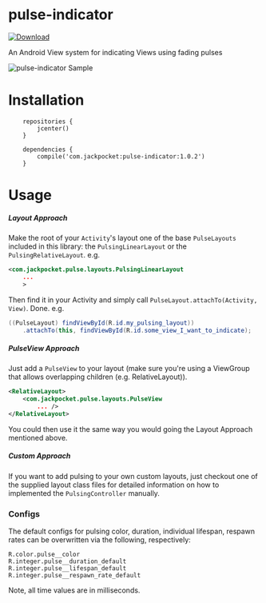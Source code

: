 # pulse-indicator

[![Download](https://api.bintray.com/packages/jackpocket/maven/pulse-indicator/images/download.svg) ](https://bintray.com/jackpocket/maven/pulse-indicator/_latestVersion)

An Android View system for indicating Views using fading pulses

![pulse-indicator Sample](https://github.com/jackpocket/android-pulse-indicator/raw/master/pulse.gif)

# Installation

```
    repositories {
        jcenter()
    }

    dependencies {
        compile('com.jackpocket:pulse-indicator:1.0.2')
    }
```

# Usage

##### Layout Approach

Make the root of your `Activity`'s layout one of the base `PulseLayouts` included in this library: the `PulsingLinearLayout` or the `PulsingRelativeLayout`. e.g.

```xml
<com.jackpocket.pulse.layouts.PulsingLinearLayout 
    ...
    >
``` 

Then find it in your Activity and simply call `PulseLayout.attachTo(Activity, View)`. Done. e.g.

```java
((PulseLayout) findViewById(R.id.my_pulsing_layout))
    .attachTo(this, findViewById(R.id.some_view_I_want_to_indicate);
```

##### PulseView Approach

Just add a `PulseView` to your layout (make sure you're using a ViewGroup that allows overlapping children (e.g. RelativeLayout)).

```xml
<RelativeLayout>
    <com.jackpocket.pulse.layouts.PulseView
        ... />
</RelativeLayout>
``` 

You could then use it the same way you would going the Layout Approach mentioned above.

##### Custom Approach

If you want to add pulsing to your own custom layouts, just checkout one of the supplied layout class files for detailed information on how to implemented the `PulsingController` manually.

### Configs

The default configs for pulsing color, duration, individual lifespan, respawn rates can be overwritten via the following, respectively:

    R.color.pulse__color
    R.integer.pulse__duration_default
    R.integer.pulse__lifespan_default
    R.integer.pulse__respawn_rate_default

Note, all time values are in milliseconds.



